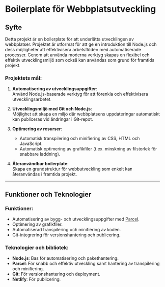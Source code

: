 # Boilerplate för Webbplatsutveckling

## Syfte
Detta projekt är en boilerplate för att underlätta utvecklingen av webbplatser. Projektet är utformat för att ge en introduktion till Node.js och dess möjligheter att effektivisera arbetsflöden med automatiserade processer. Genom att använda moderna verktyg skapas en flexibel och effektiv utvecklingsmiljö som också kan användas som grund för framtida projekt.

### Projektets mål:
1. **Automatisering av utvecklingsuppgifter**:  
   Använd Node.js-baserade verktyg för att förenkla och effektivisera utvecklingsarbetet.
   
2. **Utvecklingsmiljö med Git och Node.js**:  
   Möjlighet att skapa en miljö där webbplatsens uppdateringar automatiskt kan publiceras vid ändringar i Git-repot.

3. **Optimering av resurser**:  
   - Automatisk transpilering och minifiering av CSS, HTML och JavaScript.  
   - Automatisk optimering av grafikfiler (t.ex. minskning av filstorlek för snabbare laddning).

4. **Återanvändbar boilerplate**:  
   Skapa en grundstruktur för webbutveckling som enkelt kan återanvändas i framtida projekt.

---

## Funktioner och Teknologier
### Funktioner:
- Automatisering av bygg- och utvecklingsuppgifter med [Parcel](https://parceljs.org/).
- Optimering av grafikfiler.
- Automatiserad transpilering och minifiering av koden.
- Git-integrering för versionshantering och publicering.

### Teknologier och bibliotek:
- **Node.js**: Bas för automatisering och pakethantering.
- **Parcel**: För snabb och effektiv utveckling samt hantering av transpilering och minifiering.
- **Git**: För versionshantering och deployment.
- **Netlify**: För publicering.

